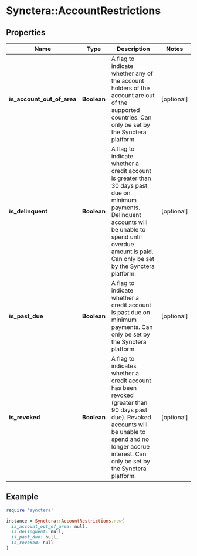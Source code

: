 # Synctera::AccountRestrictions

## Properties

| Name | Type | Description | Notes |
| ---- | ---- | ----------- | ----- |
| **is_account_out_of_area** | **Boolean** | A flag to indicate whether any of the account holders of the account are out of the supported countries. Can only be set by the Synctera platform.  | [optional] |
| **is_delinquent** | **Boolean** | A flag to indicate whether a credit account is greater than 30 days past due on minimum payments. Delinquent accounts will be unable to spend until overdue amount is paid. Can only be set by the Synctera platform.  | [optional] |
| **is_past_due** | **Boolean** | A flag to indicate whether a credit account is past due on minimum payments. Can only be set by the Synctera platform.  | [optional] |
| **is_revoked** | **Boolean** | A flag to indicates whether a credit account has been revoked (greater than 90 days past due). Revoked accounts will be unable to spend and no longer accrue interest. Can only be set by the Synctera platform.  | [optional] |

## Example

```ruby
require 'synctera'

instance = Synctera::AccountRestrictions.new(
  is_account_out_of_area: null,
  is_delinquent: null,
  is_past_due: null,
  is_revoked: null
)
```

